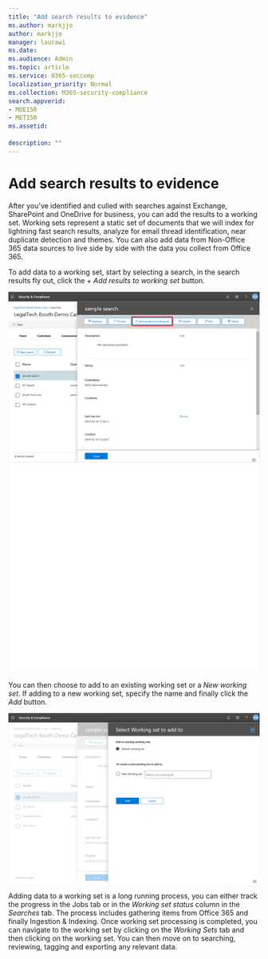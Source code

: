 ```yaml
---
title: "Add search results to evidence"
ms.author: markjjo
author: markjjo
manager: laurawi
ms.date: 
ms.audience: Admin
ms.topic: article
ms.service: O365-seccomp
localization_priority: Normal
ms.collection: M365-security-compliance 
search.appverid: 
- MOE150
- MET150
ms.assetid: 

description: ""
---
```


# Add search results to evidence

After you've identified and culled with searches against Exchange, SharePoint and OneDrive for business, you can add the results to a working set. Working sets represent a static set of documents that we will index for lightning fast search results, analyze for email thread identification, near duplicate detection and themes.  You can also add data from Non-Office 365 data sources to live side by side with the data you collect from Office 365.

To add data to a working set, start by selecting a search, in the search results fly out, click the *+ Add results to working set* button.

![Adding data to a working set](../media/c1b4fc00-7a15-4587-b9b0-ce594bb02e4d.png)

You can then choose to add to an existing working set or a *New working set*.  If adding to a new working set, specify the name and finally click the *Add* button.

![Select a working set](../media/e8c6ab51-da8d-4c39-9b21-26bfdf453fb9.png)

Adding data to a working set is a long running process, you can either track the progress in the Jobs tab or in the *Working set status* column in the *Searches* tab.  The process includes gathering items from Office 365 and finally Ingestion & Indexing.  Once working set processing is completed, you can navigate to the working set by clicking on the *Working Sets* tab and then clicking on the working set.  You can then move on to searching, reviewing, tagging and exporting any relevant data.